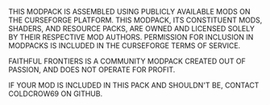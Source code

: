 THIS MODPACK IS ASSEMBLED USING PUBLICLY AVAILABLE MODS ON THE CURSEFORGE PLATFORM.
THIS MODPACK, ITS CONSTITUENT MODS, SHADERS, AND RESOURCE PACKS, ARE OWNED AND
LICENSED SOLELY BY THEIR RESPECTIVE MOD AUTHORS. PERMISSION FOR INCLUSION IN
MODPACKS IS INCLUDED IN THE CURSEFORGE TERMS OF SERVICE.

FAITHFUL FRONTIERS IS A COMMUNITY MODPACK CREATED OUT OF PASSION, AND DOES NOT
OPERATE FOR PROFIT.

IF YOUR MOD IS INCLUDED IN THIS PACK AND SHOULDN'T BE, CONTACT COLDCROW69 ON
GITHUB.
